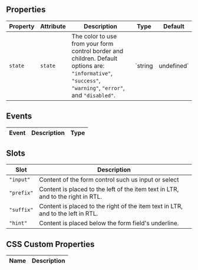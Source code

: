## Properties

| Property          | Attribute          | Description                                                                                                                                                                                                                                                                               | Type                                                        | Default     |
| ----------------- | ------------------ | ----------------------------------------------------------------------------------------------------------------------------------------------------------------------------------------------------------------------------------------------------------------------------------------- | ----------------------------------------------------------- | ----------- |
| `state`           | `state`            | The color to use from your form control border and children. Default options are: `"informative"`, `"success"`, `"warning"`, `"error"`, and `"disabled"`.                                                                                                                                               | `string | undefined`                                        | `undefined` |

## Events

| Event      | Description                          | Type                |
| ---------- | ------------------------------------ | ------------------- |

## Slots

| Slot          | Description                                                                       |
| ------------- | --------------------------------------------------------------------------------- |
| `"input"`     | Content of the form control such us input or select                               |
| `"prefix"`    | Content is placed to the left of the item text in LTR, and to the right in RTL.   |
| `"suffix"`    | Content is placed to the right of the item text in LTR, and to the left in RTL.   |
| `"hint"`      | Content is placed below the form field's underline.                               |

## CSS Custom Properties

| Name                     | Description                                                                                               |
| ------------------------ | --------------------------------------------------------------------------------------------------------- |
